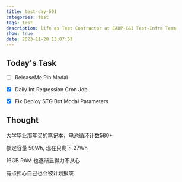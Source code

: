 ```yaml
---
title: test-day-501
categories: test
tags: test
description: life as Test Contractor at EADP-C&I Test-Infra Team
show: true
date: 2023-11-20 13:07:53
---
```

## Today's Task

- [ ] ReleaseMe Pin Modal

- [x] Daily Int Regression Cron Job

- [x] Fix Deploy STG Bot Modal Parameters

## Thought

大学毕业那年买的笔记本，电池循环计数580+

额定容量 50Wh, 现在只剩下 27Wh

16GB RAM 也逐渐显得力不从心

有点担心自己也会被计划报废
